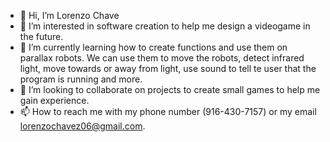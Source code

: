 - 👋 Hi, I’m Lorenzo Chave
- 👀 I’m interested in software creation to help me design a videogame in the future.
- 🌱 I’m currently learning how to create functions and use them on parallax robots. We can use them to move the robots, detect infrared light, move towards or away from light, use sound to tell te user that the program is running and more. 
- 💞️ I’m looking to collaborate on projects to create small games to help me gain experience.
- 📫 How to reach me with my phone number (916-430-7157) or my email lorenzochavez06@gmail.com. 

<!---
Alienatedboot38/Alienatedboot38 is a ✨ special ✨ repository because its `README.md` (this file) appears on your GitHub profile.
You can click the Preview link to take a look at your changes.
--->
